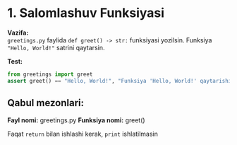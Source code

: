 # 1. Salomlashuv Funksiyasi

**Vazifa:**  
`greetings.py` faylida `def greet() -> str:` funksiyasi yozilsin. Funksiya `"Hello, World!"` satrini qaytarsin.

**Test:**  
```python
from greetings import greet
assert greet() == "Hello, World!", "Funksiya 'Hello, World!' qaytarishi kerak"
```

## Qabul mezonlari:

**Fayl nomi:** greetings.py
**Funksiya nomi:** greet()

Faqat `return` bilan ishlashi kerak, `print` ishlatilmasin